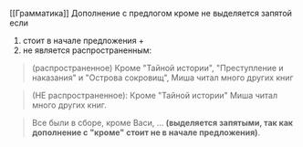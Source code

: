 [[Грамматика]]
Дополнение с предлогом кроме не выделяется запятой если
1) стоит в начале предложения
			+
1) не является распространенным:

> (распространенное) Кроме "Тайной истории", "Преступление и наказания" и "Острова сокровищ", Миша читал много других книг

> (НЕ распространенное): Кроме "Тайной истории" Миша читал много других книг.

> Все были в сборе, кроме Васи, ... **(выделяется запятыми, так как дополнение с "кроме" стоит не в начале предложения)**.